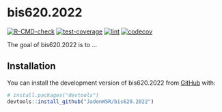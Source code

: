 
<!-- README.md is generated from README.Rmd. Please edit that file -->

# bis620.2022

<!-- badges: start -->

[![R-CMD-check](https://github.com/JadenWSR/bis620.2022/actions/workflows/R-CMD-check.yaml/badge.svg)](https://github.com/JadenWSR/bis620.2022/actions/workflows/R-CMD-check.yaml)
[![test-coverage](https://github.com/JadenWSR/bis620.2022/actions/workflows/test-coverage.yaml/badge.svg)](https://github.com/JadenWSR/bis620.2022/actions/workflows/test-coverage.yaml)
[![lint](https://github.com/JadenWSR/bis620.2022/actions/workflows/lint.yaml/badge.svg)](https://github.com/JadenWSR/bis620.2022/actions/workflows/lint.yaml)
[![codecov](https://codecov.io/gh/JadenWSR/bis620.2022/branch/main/graph/badge.svg?token=YSM7UN1LKF)](https://codecov.io/gh/JadenWSR/bis620.2022)
<!-- badges: end -->

The goal of bis620.2022 is to …

## Installation

You can install the development version of bis620.2022 from
[GitHub](https://github.com/) with:

``` r
# install.packages("devtools")
devtools::install_github("JadenWSR/bis620.2022")
```
